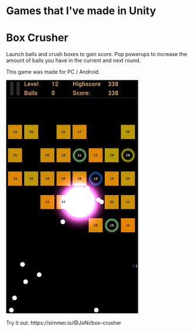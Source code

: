 # Games that I've made in Unity

# Box Crusher
Launch balls and crush boxes to gain score. Pop powerups to increase the amount of balls you have in the
current and next round.

This game was made for PC / Android.

<p float="left">
  <img src="./BoxCrusher.PNG" alt="BoxCrusher">
</p>
Try it out: https://simmer.io/@JoNi/box-crusher
